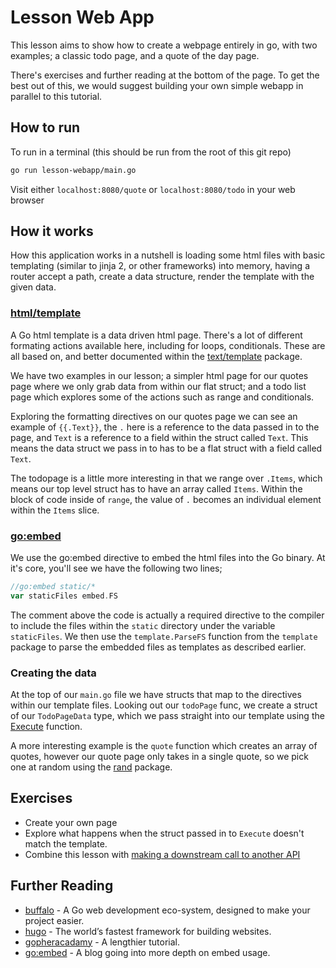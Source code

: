 # Lesson Web App

This lesson aims to show how to create a webpage entirely in go, with two examples; a classic todo page, and a quote of the day page.

There's exercises and further reading at the bottom of the page. To get the best out of this, we would suggest building your own simple webapp in parallel to this tutorial.

## How to run

To run in a terminal (this should be run from the root of this git repo)

```sh
go run lesson-webapp/main.go
```

Visit either `localhost:8080/quote` or `localhost:8080/todo` in your web browser

## How it works

How this application works in a nutshell is loading some html files with basic templating (similar to jinja 2, or other frameworks) into memory, having a router accept a path, create a data structure, render the template with the given data.

### [html/template](https://golang.org/pkg/html/template/)

A Go html template is a data driven html page. There's a lot of different formating actions available here, including for loops, conditionals. These are all based on, and better documented within the [text/template](https://golang.org/pkg/text/template/#hdr-Actions) package.

We have two examples in our lesson; a simpler html page for our quotes page where we only grab data from within our flat struct; and a todo list page which explores some of the actions such as range and conditionals.

Exploring the formatting directives on our quotes page we can see an example of `{{.Text}}`, the `.` here is a reference to the data passed in to the page, and `Text` is a reference to a field within the struct called `Text`. This means the data struct we pass in to has to be a flat struct with a field called `Text`.

The todopage is a little more interesting in that we range over `.Items`, which means our top level struct has to have an array called `Items`. Within the block of code inside of `range`, the value of `.` becomes an individual element within the `Items` slice.

### [go:embed](https://golang.org/doc/go1.16#library-embed)

We use the go:embed directive to embed the html files into the Go binary. At it's core, you'll see we have the following two lines;
```go
//go:embed static/*
var staticFiles embed.FS
```

The comment above the code is actually a required directive to the compiler to include the files within the `static` directory under the variable `staticFiles`. We then use the `template.ParseFS` function from the `template` package to parse the embedded files as templates as described earlier.

### Creating the data

At the top of our `main.go` file we have structs that map to the directives within our template files. Looking out our `todoPage` func, we create a struct of our `TodoPageData` type, which we pass straight into our template using the [Execute](https://golang.org/pkg/text/template/#hdr-Actions) function.

A more interesting example is the `quote` function which creates an array of quotes, however our quote page only takes in a single quote, so we pick one at random using the [rand](https://golang.org/pkg/math/rand/) package.

## Exercises

- Create your own page
- Explore what happens when the struct passed in to `Execute` doesn't match the template.
- Combine this lesson with [making a downstream call to another API](../lesson-third-party/README.md)

## Further Reading

- [buffalo](https://github.com/gobuffalo/buffalo) - A Go web development eco-system, designed to make your project easier.
- [hugo](https://gohugo.io/) - The world’s fastest framework for building websites.
- [gopheracadamy](https://blog.gopheracademy.com/advent-2017/using-go-templates/) - A lengthier tutorial.
- [go:embed](https://blog.carlmjohnson.net/post/2021/how-to-use-go-embed/) - A blog going into more depth on embed usage.
